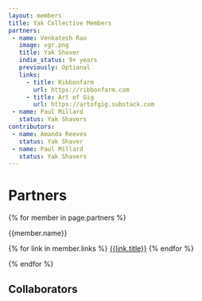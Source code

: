 ```yaml
---
layout: members
title: Yak Collective Members
partners:
 - name: Venkatesh Rao
   image: vgr.png
   title: Yak Shaver
   indie_status: 9+ years
   previously: Optional
   links:
     - title: Ribbonfarm
       url: https://ribbonfarm.com
     - title: Art of Gig
       url: https://artofgig.substack.com
 - name: Paul Millard
   status: Yak Shavers
contributors:
 - name: Amanda Reeves
   status: Yak Shaver
 - name: Paul Millard
   status: Yak Shavers   
---
```


<div class="container mw7 cf pv5 f4-l center w-90 lh-copy">

<h1>Partners</h1>

{% for member in page.partners %}

<div class="w-25-l ba b--black-10 pa2">
</div>

{{member.name}}

{% for link in member.links %}
<a href="{{link.url}}">{{link.title}}</a>
{% endfor %}

{% endfor %}

<h2>Collaborators</h2>



  </div>